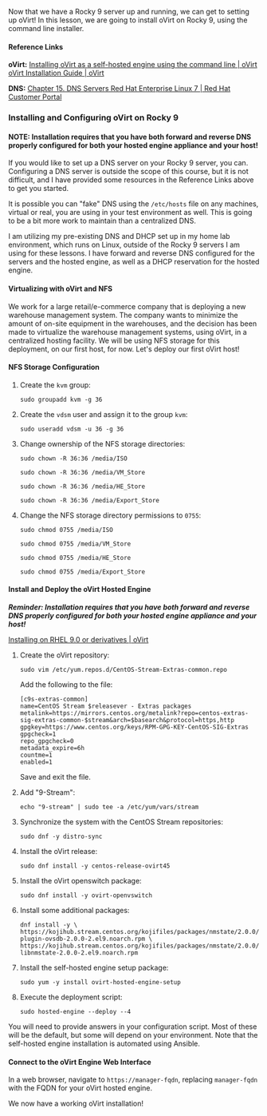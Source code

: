 Now that we have a Rocky 9 server up and running, we can get to setting up oVirt!  In this lesson, we are going to install oVirt on Rocky 9, using the command line installer.

#### Reference Links

**oVirt:**
[Installing oVirt as a self-hosted engine using the command line \| oVirt](https://www.ovirt.org/documentation/installing_ovirt_as_a_self-hosted_engine_using_the_command_line/)
[oVirt Installation Guide \| oVirt](https://www.ovirt.org/documentation/install-guide/Installation_Guide.html)

**DNS:**
[Chapter 15. DNS Servers Red Hat Enterprise Linux 7 \| Red Hat Customer Portal](https://access.redhat.com/documentation/en-us/red_hat_enterprise_linux/7/html/networking_guide/ch-dns_servers)

### Installing and Configuring oVirt on Rocky 9

#### **NOTE:** Installation requires that you have both forward and reverse DNS properly configured for both your hosted engine appliance and your host!

If you would like to set up a DNS server on your Rocky 9 server, you can. Configuring a DNS server is outside the scope of this course, but it is not difficult, and I have provided some resources in the Reference Links above to get you started.

It is possible you can "fake" DNS using the `/etc/hosts` file on any machines, virtual or real, you are using in your test environment as well.  This is going to be a bit more work to maintain than a centralized DNS.

I am utilizing my pre-existing DNS and DHCP set up in my home lab environment, which runs on Linux, outside of the Rocky 9 servers I am using for these lessons.  I have forward and reverse DNS configured for the servers and the hosted engine, as well as a DHCP reservation for the hosted engine.

#### Virtualizing with oVirt and NFS

We work for a large retail/e-commerce company that is deploying a new warehouse management system.  The company wants to minimize the amount of on-site equipment in the warehouses, and the decision has been made to virtualize the warehouse management systems, using oVirt, in a centralized hosting facility.  We will be using NFS storage for this deployment, on our first host, for now.  Let's deploy our first oVirt host!

#### NFS Storage Configuration

1. Create the `kvm` group:
    ```
    sudo groupadd kvm -g 36
    ```
2. Create the `vdsm` user and assign it to the group `kvm`:
    ```
    sudo useradd vdsm -u 36 -g 36
    ```
3. Change ownership of the NFS storage directories:
    ```
    sudo chown -R 36:36 /media/ISO
    ```
    ```
    sudo chown -R 36:36 /media/VM_Store
    ```
    ```
    sudo chown -R 36:36 /media/HE_Store
    ```
    ```
    sudo chown -R 36:36 /media/Export_Store
    ```
4. Change the NFS storage directory permissions to `0755`:
    ```
    sudo chmod 0755 /media/ISO
    ```
    ```
    sudo chmod 0755 /media/VM_Store
    ```
    ```
    sudo chmod 0755 /media/HE_Store
    ```
    ```
    sudo chmod 0755 /media/Export_Store
    ```

#### Install and Deploy the oVirt Hosted Engine

***Reminder: Installation requires that you have both forward and reverse DNS properly configured for both your hosted engine appliance and your host!***

[Installing on RHEL 9.0 or derivatives \| oVirt](https://www.ovirt.org/download/install_on_rhel.html)

1. Create the oVirt repository:
    ```
    sudo vim /etc/yum.repos.d/CentOS-Stream-Extras-common.repo
    ```
    Add the following to the file:
    ```
    [c9s-extras-common]
    name=CentOS Stream $releasever - Extras packages
    metalink=https://mirrors.centos.org/metalink?repo=centos-extras-sig-extras-common-$stream&arch=$basearch&protocol=https,http
    gpgkey=https://www.centos.org/keys/RPM-GPG-KEY-CentOS-SIG-Extras
    gpgcheck=1
    repo_gpgcheck=0
    metadata_expire=6h
    countme=1
    enabled=1
    ```
    Save and exit the file.

2. Add "9-Stream":
    ```
    echo "9-stream" | sudo tee -a /etc/yum/vars/stream
    ```
3. Synchronize the system with the CentOS Stream repositories:
    ```
    sudo dnf -y distro-sync
    ```
4. Install the oVirt release:
    ```
    sudo dnf install -y centos-release-ovirt45
    ```
5. Install the oVirt openswitch package:
    ```
    sudo dnf install -y ovirt-openvswitch
    ```
6. Install some additional packages:
    ```
    dnf install -y \
    https://kojihub.stream.centos.org/kojifiles/packages/nmstate/2.0.0/2.el9/noarch/nmstate-plugin-ovsdb-2.0.0-2.el9.noarch.rpm \
    https://kojihub.stream.centos.org/kojifiles/packages/nmstate/2.0.0/2.el9/noarch/python3-libnmstate-2.0.0-2.el9.noarch.rpm
    ```
7. Install the self-hosted engine setup package:
    ```
    sudo yum -y install ovirt-hosted-engine-setup
    ```
8. Execute the deployment script:
    ```
    sudo hosted-engine --deploy --4
    ```
You will need to provide answers in your configuration script.  Most of these will be the default, but some will depend on your environment.  Note that the self-hosted engine installation is automated using Ansible.

#### Connect to the oVirt Engine Web Interface

In a web browser, navigate to `https://manager-fqdn`, replacing `manager-fqdn` with the FQDN for your oVirt hosted engine.

We now have a working oVirt installation!